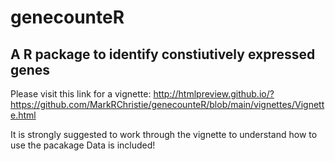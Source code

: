 # genecounteR
## A R package to identify constiutively expressed genes

Please visit this link for a vignette: http://htmlpreview.github.io/?https://github.com/MarkRChristie/genecounteR/blob/main/vignettes/Vignette.html

It is strongly suggested to work through the vignette to understand how to use the pacakage
Data is included!
